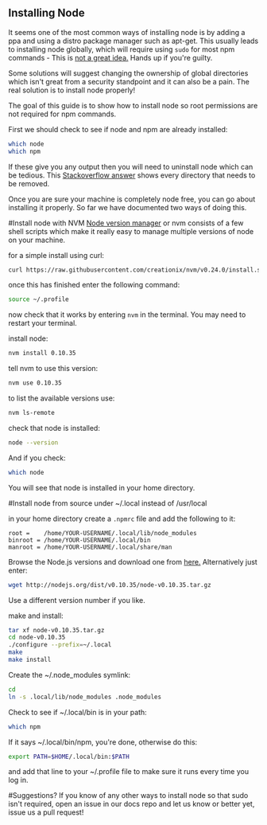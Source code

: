 Installing Node
------------------
It seems one of the most common ways of installing node is by adding a ppa and using a distro package manager such as apt-get. This usually leads to installing node globally, which will require using `sudo` for most npm commands - This is [not a great idea.](http://davidmarkclements.github.io/10-tips/#19) Hands up if you're guilty.

Some solutions will suggest changing the ownership of global directories which isn't great from a security standpoint and it can also be a pain. The real solution is to install node properly!

The goal of this guide is to show how to install node so root permissions are not required for npm commands.

First we should check to see if node and npm are already installed:
```bash
which node
which npm
```
If these give you any output then you will need to uninstall node which can be tedious. This [Stackoverflow answer](http://stackoverflow.com/a/11178106/1787262) shows every directory that needs to be removed.

Once you are sure your machine is completely node free, you can go about installing it properly.
So far we have documented two ways of doing this.

#Install node with NVM
[Node version manager](https://github.com/creationix/nvm) or nvm consists of a few shell scripts which make it really easy to manage multiple versions of node on your machine.

for a simple install using curl:
```bash
curl https://raw.githubusercontent.com/creationix/nvm/v0.24.0/install.sh | bash
```

once this has finished enter the following command:
```bash
source ~/.profile
```

now check that it works by entering `nvm` in the terminal. You may need to restart your terminal.

install node:
```bash
nvm install 0.10.35
```

tell nvm to use this version:
```bash
nvm use 0.10.35
```

to list the available versions use:
```bash
nvm ls-remote
```

check that node is installed:
```bash
node --version
```

And if you check:
```bash
which node
```

You will see that node is installed in your home directory.

#Install node from source under ~/.local instead of /usr/local

in your home directory create a `.npmrc` file and add the following to it:
```
root =    /home/YOUR-USERNAME/.local/lib/node_modules
binroot = /home/YOUR-USERNAME/.local/bin
manroot = /home/YOUR-USERNAME/.local/share/man
```

Browse the Node.js versions and download one from [here.](http://nodejs.org/dist/) Alternatively just enter:
```bash
wget http://nodejs.org/dist/v0.10.35/node-v0.10.35.tar.gz
```
Use a different version number if you like.

make and install:

```bash
tar xf node-v0.10.35.tar.gz
cd node-v0.10.35
./configure --prefix=~/.local
make
make install
```
Create the ~/.node_modules symlink:
```bash
cd
ln -s .local/lib/node_modules .node_modules
```

Check to see if ~/.local/bin is in your path:
```bash
which npm
```
If it says ~/.local/bin/npm, you're done, otherwise do this:
```bash
export PATH=$HOME/.local/bin:$PATH
```
and add that line to your ~/.profile file to make sure it runs every time you log in.

#Suggestions?
If you know of any other ways to install node so that sudo isn't required, open an issue in our docs repo and let us know or better yet, issue us a pull request!
